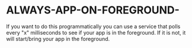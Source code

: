# ALWAYS-APP-ON-FOREGROUND-
If you want to do this programmatically you can use a service that polls every "x" milliseconds to see if your app is in the foreground. If it is not, it will start/bring your app in the foreground. 
